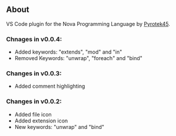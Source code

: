 ## About

VS Code plugin for the Nova Programming Language by [Pyrotek45](https://github.com/pyrotek45/nova-lang).

### Chnages in v0.0.4:

- Added keywords: "extends", "mod" and "in"
- Removed Keywords: "unwrap", "foreach" and "bind"

### Changes in v0.0.3:

- Added comment highlighting

### Changes in v0.0.2:

- Added file icon
- Added extension icon
- New keywords: "unwrap" and "bind"
